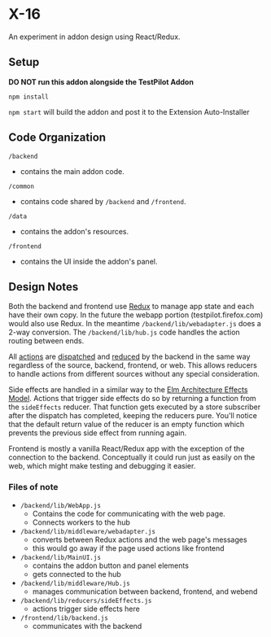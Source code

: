 # X-16

An experiment in addon design using React/Redux.

## Setup

**DO NOT run this addon alongside the TestPilot Addon**

`npm install`

`npm start` will build the addon and post it to the Extension Auto-Installer

## Code Organization

`/backend`

- contains the main addon code.

`/common`

- contains code shared by `/backend` and `/frontend`.

`/data`

- contains the addon's resources.

`/frontend`

- contains the UI inside the addon's panel.

## Design Notes

Both the backend and frontend use [Redux](http://redux.js.org) to manage app state and each have their own copy. In the future the webapp portion (testpilot.firefox.com) would also use Redux. In the meantime  `/backend/lib/webadapter.js` does a 2-way conversion. The `/backend/lib/hub.js` code handles the action routing between ends.

All [actions](http://redux.js.org/docs/basics/Actions.html) are [dispatched](http://redux.js.org/docs/basics/Store.html#dispatching-actions) and [reduced](http://redux.js.org/docs/basics/Reducers.html) by the backend in the same way regardless of the source, backend, frontend, or web. This allows reducers to handle actions from different sources without any special consideration.

Side effects are handled in a similar way to the [Elm Architecture Effects Model](https://guide.elm-lang.org/architecture/effects/). Actions that trigger side effects do so by returning a function from the `sideEffects` reducer. That function gets executed by a store subscriber after the dispatch has completed, keeping the reducers pure. You'll notice that the default return value of the reducer is an empty function which prevents the previous side effect from running again.

Frontend is mostly a vanilla React/Redux app with the exception of the connection to the backend. Conceptually it could run just as easily on the web, which might make testing and debugging it easier.

### Files of note

- `/backend/lib/WebApp.js`
  - Contains the code for communicating with the web page.
  - Connects workers to the hub
- `/backend/lib/middleware/webadapter.js`
  - converts between Redux actions and the web page's messages
  - this would go away if the page used actions like frontend
- `/backend/lib/MainUI.js`
  - contains the addon button and panel elements
  - gets connected to the hub
- `/backend/lib/middleware/Hub.js`
  - manages communication between backend, frontend, and webend
- `/backend/lib/reducers/sideEffects.js`
  - actions trigger side effects here
- `/frontend/lib/backend.js`
  - communicates with the backend
